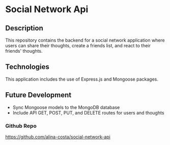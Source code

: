 # Social Network Api

## Description
This repository contains the backend for a social network application where users can share their thoughts, create a friends list, and react to their friends' thoughts. 

## Technologies
This application includes the use of Express.js and Mongoose packages.

## Future Development
- Sync Mongoose models to the MongoDB database
- Include API GET, POST, PUT, and DELETE routes for users and thoughts

### Github Repo 
https://github.com/alina-costa/social-network-api 
